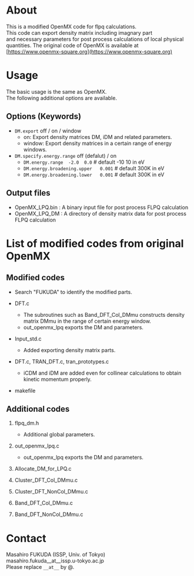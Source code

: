 # About

This is a modified OpenMX code for flpq calculations.  
This code can export density matrix including imagnary part  
and necessary parameters for post process calculations of local physical quantities. 
The original code of OpenMX is available at [https://www.openmx-square.org](https://www.openmx-square.org)

# Usage
The basic usage is the same as OpenMX.  
The following additional options are available.

## Options (Keywords)

- `DM.export`   off / on / window
  - on: Export density matrices DM, iDM and related parameters.
  - window: Export density matrices in a certain range of energy windows.
- `DM.specify.energy.range`  off (defalut) / on
  - `DM.energy.range  -2.0  0.0`  # default -10  10 in eV
  - `DM.energy.broadening.upper   0.001`  # default 300K in eV
  - `DM.energy.broadening.lower   0.001`  # default 300K in eV

## Output files
- OpenMX_LPQ.bin : A binary input file for post process FLPQ calculation 
- OpenMX_LPQ_DM : A directory of density matrix data for post process FLPQ calculation

# List of modified codes from original OpenMX

## Modified codes
- Search "FUKUDA" to identify the modified parts.

- DFT.c
  - The subroutines such as Band_DFT_Col_DMmu constructs density matrix DMmu in the range of certain energy window.
  - out_openmx_lpq exports the DM and parameters.

- Input_std.c
  - Added exporting density matrix parts.


- DFT.c, TRAN_DFT.c, tran_prototypes.c
  - iCDM and iDM are added even for collinear calculations to obtain kinetic momentum properly.

- makefile

## Additional codes
1. flpq_dm.h
    - Additional global parameters.

1. out_openmx_lpq.c
    - out_openmx_lpq exports the DM and parameters.

1. Allocate_DM_for_LPQ.c
1. Cluster_DFT_Col_DMmu.c
1. Cluster_DFT_NonCol_DMmu.c
1. Band_DFT_Col_DMmu.c
1. Band_DFT_NonCol_DMmu.c

# Contact
Masahiro FUKUDA (ISSP, Univ. of Tokyo)  
masahiro.fukuda__at__issp.u-tokyo.ac.jp  
Please replace `__at__` by @.

